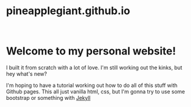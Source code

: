 # pineapplegiant.github.io
&nbsp;

# Welcome to my personal website!

I built it from scratch with a lot of love. I'm still working out the kinks, but hey what's new?

I'm hoping to have a tutorial working out how to do all of this stuff with Github pages. This all just vanilla html, css, but I'm gonna try to use some bootstrap or something with [Jekyll](https://jekyllrb.com/docs/)
